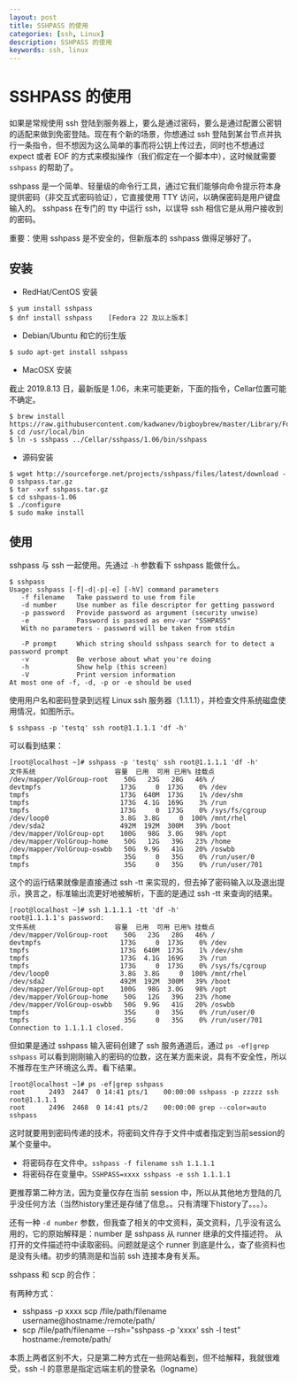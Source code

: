 ```yaml
---
layout: post
title: SSHPASS 的使用
categories: [ssh, Linux]
description: SSHPASS 的使用
keywords: ssh, linux
---
```


# SSHPASS 的使用

如果是常规使用 ssh 登陆到服务器上，要么是通过密码，要么是通过配置公密钥的适配来做到免密登陆。现在有个新的场景，你想通过 ssh 登陆到某台节点并执行一条指令，但不想因为这么简单的事而将公钥上传过去，同时也不想通过 expect 或者 EOF 的方式来模拟操作（我们假定在一个脚本中），这时候就需要 `sshpass` 的帮助了。

sshpass 是一个简单、轻量级的命令行工具，通过它我们能够向命令提示符本身提供密码（非交互式密码验证），它直接使用 TTY 访问，以确保密码是用户键盘输入的。 sshpass 在专门的 tty 中运行 ssh，以误导 ssh 相信它是从用户接收到的密码。

重要：使用 sshpass 是不安全的，但新版本的 sshpass 做得足够好了。

## 安装

- RedHat/CentOS 安装

```shell
$ yum install sshpass
$ dnf install sshpass    [Fedora 22 及以上版本]
```

- Debian/Ubuntu 和它的衍生版

```shell
$ sudo apt-get install sshpass
```

- MacOSX 安装

截止 2019.8.13 日，最新版是 1.06，未来可能更新，下面的指令，Cellar位置可能不确定。

```shell
$ brew install https://raw.githubusercontent.com/kadwanev/bigboybrew/master/Library/Formula/sshpass.rb
$ cd /usr/local/bin
$ ln -s sshpass ../Cellar/sshpass/1.06/bin/sshpass
```

- 源码安装

```
$ wget http://sourceforge.net/projects/sshpass/files/latest/download -O sshpass.tar.gz
$ tar -xvf sshpass.tar.gz
$ cd sshpass-1.06
$ ./configure
$ sudo make install 
```

## 使用

sshpass 与 ssh 一起使用。先通过 `-h` 参数看下 sshpass 能做什么。

```shell
$ sshpass
Usage: sshpass [-f|-d|-p|-e] [-hV] command parameters
   -f filename   Take password to use from file
   -d number     Use number as file descriptor for getting password
   -p password   Provide password as argument (security unwise)
   -e            Password is passed as env-var "SSHPASS"
   With no parameters - password will be taken from stdin

   -P prompt     Which string should sshpass search for to detect a password prompt
   -v            Be verbose about what you're doing
   -h            Show help (this screen)
   -V            Print version information
At most one of -f, -d, -p or -e should be used
```

使用用户名和密码登录到远程 Linux ssh 服务器（1.1.1.1），并检查文件系统磁盘使用情况，如图所示。

```
$ sshpass -p 'testq' ssh root@1.1.1.1 'df -h'
```

可以看到结果：

```
[root@localhost ~]# sshpass -p 'testq' ssh root@1.1.1.1 'df -h'
文件系统                    容量  已用  可用 已用% 挂载点
/dev/mapper/VolGroup-root    50G   23G   28G   46% /
devtmpfs                    173G     0  173G    0% /dev
tmpfs                       173G  640M  173G    1% /dev/shm
tmpfs                       173G  4.1G  169G    3% /run
tmpfs                       173G     0  173G    0% /sys/fs/cgroup
/dev/loop0                  3.8G  3.8G     0  100% /mnt/rhel
/dev/sda2                   492M  192M  300M   39% /boot
/dev/mapper/VolGroup-opt    100G   98G  3.0G   98% /opt
/dev/mapper/VolGroup-home    50G   12G   39G   23% /home
/dev/mapper/VolGroup-oswbb   50G  9.9G   41G   20% /oswbb
tmpfs                        35G     0   35G    0% /run/user/0
tmpfs                        35G     0   35G    0% /run/user/701
```

这个的运行结果就像是直接通过 ssh -tt 来实现的，但去掉了密码输入以及退出提示，换言之，标准输出流更好地被解析，下面的是通过 ssh -tt 来查询的结果。

```
[root@localhost ~]# ssh 1.1.1.1 -tt 'df -h'
root@1.1.1.1's password:
文件系统                    容量  已用  可用 已用% 挂载点
/dev/mapper/VolGroup-root    50G   23G   28G   46% /
devtmpfs                    173G     0  173G    0% /dev
tmpfs                       173G  640M  173G    1% /dev/shm
tmpfs                       173G  4.1G  169G    3% /run
tmpfs                       173G     0  173G    0% /sys/fs/cgroup
/dev/loop0                  3.8G  3.8G     0  100% /mnt/rhel
/dev/sda2                   492M  192M  300M   39% /boot
/dev/mapper/VolGroup-opt    100G   98G  3.0G   98% /opt
/dev/mapper/VolGroup-home    50G   12G   39G   23% /home
/dev/mapper/VolGroup-oswbb   50G  9.9G   41G   20% /oswbb
tmpfs                        35G     0   35G    0% /run/user/0
tmpfs                        35G     0   35G    0% /run/user/701
Connection to 1.1.1.1 closed.
```

但如果是通过 sshpass 输入密码创建了 ssh 服务通道后，通过 `ps -ef|grep sshpass` 可以看到刚刚输入的密码的位数，这在某方面来说，具有不安全性，所以不推荐在生产环境这么弄。看下结果。

```shell
[root@localhost ~]# ps -ef|grep sshpass
root      2493  2447  0 14:41 pts/1    00:00:00 sshpass -p zzzzz ssh root@1.1.1.1
root      2496  2468  0 14:41 pts/2    00:00:00 grep --color=auto sshpass
```

这时就要用到密码传递的技术，将密码文件存于文件中或者指定到当前session的某个变量中。

- 将密码存在文件中。`sshpass -f filename ssh 1.1.1.1`
- 将密码存在变量中。`SSHPASS=xxxx sshpass -e ssh 1.1.1.1`

更推荐第二种方法，因为变量仅存在当前 session 中，所以从其他地方登陆的几乎没任何方法（当然history里还是存储了信息。。只有清理下history了。。。）。

还有一种 `-d number` 参数，但我查了相关的中文资料，英文资料，几乎没有这么用的，它的原始解释是：number 是 sshpass 从 runner 继承的文件描述符。 从打开的文件描述符中读取密码。问题就是这个 runner 到底是什么，查了些资料也是没有头绪。初步的猜测是和当前 ssh 连接本身有关系。

sshpass 和 scp 的合作：

有两种方式：

- sshpass -p xxxx scp /file/path/filename username@hostname:/remote/path/
- scp /file/path/filename --rsh="sshpass -p 'xxxx' ssh -l test" hostname:/remote/path/

本质上两者区别不大，只是第二种方式在一些网站看到，但不给解释，我就很难受，ssh -l 的意思是指定远端主机的登录名（logname）

